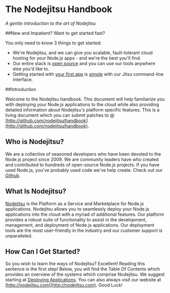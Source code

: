 
# The Nodejitsu Handbook

*A gentle introduction to the art of Nodejitsu*

##New and Impatient?  Want to get started fast?

You only need to know 3 things to get started:

- We're Nodejitsu, and we can give you scalable, fault-tolerant cloud hosting for your Node.js apps - and we're the best you'll find.
- Our entire stack is [open source](http://github.com/nodejitsu) and you can use our tools anywhere else you'd like to.
- Getting started with [your first app](#Deploying_Applications) is [simple](#Using_The_Jitsu_Client) with our Jitsu command-line interface.

##Introduction

Welcome to the Nodejitsu handbook. This document will help familiarize you with deploying your Node.js applications to the cloud while also providing detailed information about Nodejitsu's platform specific features. This is a living document which you can submit patches to @ [http://github.com/nodejitsu/handbook](http://github.com/nodejitsu/handbook).


## Who is Nodejitsu?

We are a collective of seasoned developers who have been devoted to the Node.js project since 2009. We are community leaders have who created and contributed to hundreds of open-source Node.js projects. If you have used Node.js, you've probably used code we've help create. Check out our [Github](http://github.com/nodejitsu).

## What Is Nodejitsu?

[Nodejitsu](http://nodejitsu.com/) is the Platform as a Service and Marketplace for Node.js applications. Nodejitsu allows you to seamlessly deploy your Node.js applications into the cloud with a myriad of additional features. Our platform provides a robust suite of functionality to assist in the development, management, and deployment of Node.js applications. Our deployment tools are the most user-friendly in the industry and our customer support is unparalleled. 

## How Can I Get Started?

So you wish to learn the ways of Nodejitsu? Excellent! Reading this sentence is the first step! Below, you will find the Table Of Contents which provides an overview of the systems which comprise Nodejitsu. We suggest starting at [Deploying Applications](#Deploying_Applications). You can also always visit our website at [http://nodejitsu.com](http://nodejitsu.com). Good Luck!


